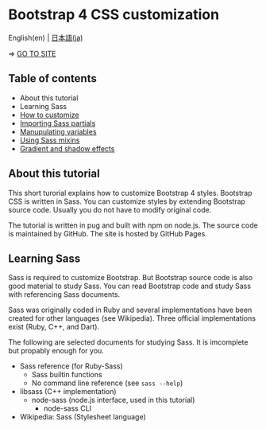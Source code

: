 # Bootstrap 4 CSS customization

English(en) | [日本語(ja)](README.ja.md)

⇒ [GO TO SITE](http://higuma.github.io/bootstrap-4-css-customization/en/)

## Table of contents

* About this tutorial
* Learning Sass
* [How to customize](http://higuma.github.io/bootstrap-4-css-customization/en/howto.html)
* [Importing Sass partials](http://higuma.github.io/bootstrap-4-css-customization/en/partials.html)
* [Manupulating variables](http://higuma.github.io/bootstrap-4-css-customization/en/variables.html)
* [Using Sass mixins](http://higuma.github.io/bootstrap-4-css-customization/en/mixins.html)
* [Gradient and shadow effects](http://higuma.github.io/bootstrap-4-css-customization/en/gradient+shadow.html)

## About this tutorial

This short turorial explains how to customize Bootstrap 4 styles. Bootstrap CSS is written in Sass. You can customize styles by extending Bootstrap source code. Usually you do not have to modify original code.

The tutorial is written in pug and built with npm on node.js. The source code is maintained by GitHub. The site is hosted by GitHub Pages.

## Learning Sass

Sass is required to customize Bootstrap. But Bootstrap source code is also good material to study Sass. You can read Bootstrap code and study Sass with referencing Sass documents.

Sass was originally coded in Ruby and several implementations have been created for other languages (see Wikipedia). Three official implementations exist (Ruby, C++, and Dart).

The following are selected documents for studying Sass. It is imcomplete but propably enough for you.

* Sass reference (for Ruby-Sass)
    * Sass builtin functions
    * No command line reference (see `sass --help`)
* libsass (C++ implementation)
    * node-sass (node.js interface, used in this tutorial)
        * node-sass CLI
* Wikipedia: Sass (Stylesheet language)
